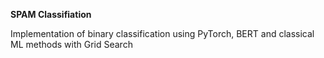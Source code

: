 **SPAM Classifiation**

Implementation of binary classification using PyTorch, BERT and classical ML methods with Grid Search
